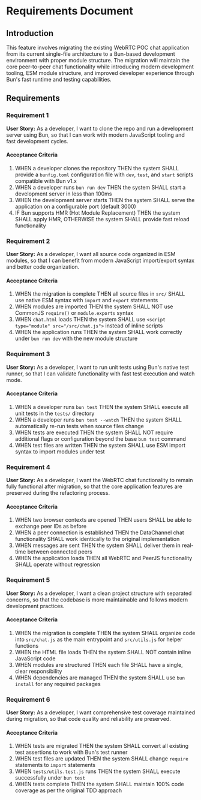 # Requirements Document

## Introduction

This feature involves migrating the existing WebRTC POC chat application from its current single-file architecture to a Bun-based development environment with proper module structure. The migration will maintain the core peer-to-peer chat functionality while introducing modern development tooling, ESM module structure, and improved developer experience through Bun's fast runtime and testing capabilities.

## Requirements

### Requirement 1

**User Story:** As a developer, I want to clone the repo and run a development server using Bun, so that I can work with modern JavaScript tooling and fast development cycles.

#### Acceptance Criteria

1. WHEN a developer clones the repository THEN the system SHALL provide a `bunfig.toml` configuration file with `dev`, `test`, and `start` scripts compatible with Bun v1.x
2. WHEN a developer runs `bun run dev` THEN the system SHALL start a development server in less than 100ms
3. WHEN the development server starts THEN the system SHALL serve the application on a configurable port (default 3000)
4. IF Bun supports HMR (Hot Module Replacement) THEN the system SHALL apply HMR, OTHERWISE the system SHALL provide fast reload functionality

### Requirement 2

**User Story:** As a developer, I want all source code organized in ESM modules, so that I can benefit from modern JavaScript import/export syntax and better code organization.

#### Acceptance Criteria

1. WHEN the migration is complete THEN all source files in `src/` SHALL use native ESM syntax with `import` and `export` statements
2. WHEN modules are imported THEN the system SHALL NOT use CommonJS `require()` or `module.exports` syntax
3. WHEN `chat.html` loads THEN the system SHALL use `<script type="module" src="/src/chat.js">` instead of inline scripts
4. WHEN the application runs THEN the system SHALL work correctly under `bun run dev` with the new module structure

### Requirement 3

**User Story:** As a developer, I want to run unit tests using Bun's native test runner, so that I can validate functionality with fast test execution and watch mode.

#### Acceptance Criteria

1. WHEN a developer runs `bun test` THEN the system SHALL execute all unit tests in the `tests/` directory
2. WHEN a developer runs `bun test --watch` THEN the system SHALL automatically re-run tests when source files change
3. WHEN tests are executed THEN the system SHALL NOT require additional flags or configuration beyond the base `bun test` command
4. WHEN test files are written THEN the system SHALL use ESM import syntax to import modules under test

### Requirement 4

**User Story:** As a developer, I want the WebRTC chat functionality to remain fully functional after migration, so that the core application features are preserved during the refactoring process.

#### Acceptance Criteria

1. WHEN two browser contexts are opened THEN users SHALL be able to exchange peer IDs as before
2. WHEN a peer connection is established THEN the DataChannel chat functionality SHALL work identically to the original implementation
3. WHEN messages are sent THEN the system SHALL deliver them in real-time between connected peers
4. WHEN the application loads THEN all WebRTC and PeerJS functionality SHALL operate without regression

### Requirement 5

**User Story:** As a developer, I want a clean project structure with separated concerns, so that the codebase is more maintainable and follows modern development practices.

#### Acceptance Criteria

1. WHEN the migration is complete THEN the system SHALL organize code into `src/chat.js` as the main entrypoint and `src/utils.js` for helper functions
2. WHEN the HTML file loads THEN the system SHALL NOT contain inline JavaScript code
3. WHEN modules are structured THEN each file SHALL have a single, clear responsibility
4. WHEN dependencies are managed THEN the system SHALL use `bun install` for any required packages

### Requirement 6

**User Story:** As a developer, I want comprehensive test coverage maintained during migration, so that code quality and reliability are preserved.

#### Acceptance Criteria

1. WHEN tests are migrated THEN the system SHALL convert all existing test assertions to work with Bun's test runner
2. WHEN test files are updated THEN the system SHALL change `require` statements to `import` statements
3. WHEN `tests/utils.test.js` runs THEN the system SHALL execute successfully under `bun test`
4. WHEN tests complete THEN the system SHALL maintain 100% code coverage as per the original TDD approach